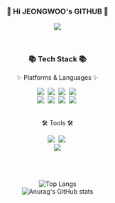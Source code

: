 
<!--
**JEONGWOO0705/JEONGWOO0705** is a ✨ _special_ ✨ repository because its `README.md` (this file) appears on your GitHub profile.

Here are some ideas to get you started:

- 🔭 I’m currently working on ...
- 🌱 I’m currently learning ...
- 👯 I’m looking to collaborate on ...
- 🤔 I’m looking for help with ...
- 💬 Ask me about ...
- 📫 How to reach me: ...
- 😄 Pronouns: ...
- ⚡ Fun fact: ...
-->


<div align=center>
<h3>🧸 Hi JEONGWOO's GITHUB 👋</h3>
<p align="center">
	<a href="https://hits.seeyoufarm.com"><img src="https://hits.seeyoufarm.com/api/count/incr/badge.svg?url=https%3A%2F%2Fgithub.com%2FJEONGWOO0705%2FJEONGWOO0705&count_bg=%23B3F084&title_bg=%23838282&icon=husqvarna.svg&icon_color=%23E7E7E7&title=hits&edge_flat=false"/></a>
</div>
<br>

<div align=center>
	<h3>📚 Tech Stack 📚</h3>
	<p>✨ Platforms & Languages ✨</p>
</div>
<div align="center">
    <img src="https://img.shields.io/badge/Python-3776AB?style=flat-square&logo=python&logoColor=white"/></a>&nbsp
    <img src="https://img.shields.io/badge/C-A8B9CC?style=flat-square&logo=c&logoColor=white"/></a>&nbsp
	<img src="https://img.shields.io/badge/C%23-512BD4?style=flat-square&logo=csharp&logoColor=white"/></a>&nbsp
    <img src="https://img.shields.io/badge/C++-00599C?style=flat-square&logo=cplusplus&logoColor=white"/></a>&nbsp
    <br>
    <img src="https://img.shields.io/badge/Mysql-4479A1?style=flat-square&logo=mysql&logoColor=white"/></a>&nbsp
    <img src="https://img.shields.io/badge/Linux-FCC624?style=flat-square&logo=linux&logoColor=white"/></a>&nbsp
    <img src="https://img.shields.io/badge/CSS3-1572B6?style=flat-square&logo=css3&logoColor=white"/></a>&nbsp
    <img src="https://img.shields.io/badge/HTML5-E34F26?style=flat-square&logo=html5&logoColor=white"/></a>&nbsp
	
</div>
<br>
<div align=center>
	<p>🛠 Tools 🛠</p>
</div>
<div align=center>
	<img src="https://img.shields.io/badge/Visual Studio Code-007ACC?style=flat-square&logo=visualstudiocode&logoColor=white"/></a>&nbsp
	<img src="https://img.shields.io/badge/Visual Studio-5C2D91?style=flat-square&logo=visualstudio&logoColor=white"/></a>&nbsp
	<br>
    <img src="https://img.shields.io/badge/GitHub-181717?style=flat-square&logo=GitHub&logoColor=white"/></a>
</div>
<br>



<br>
<br>


<div align=center>






![Top Langs](https://github-readme-stats.vercel.app/api/top-langs/?username=JEONGWOO0705&layout=compact)
<br>
![Anurag's GitHub stats](https://github-readme-stats.vercel.app/api?username=JEONGWOO0705&show_icons=true&theme=radical)
